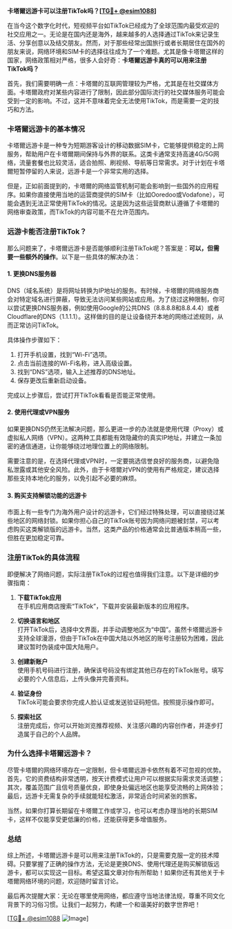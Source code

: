 **卡塔爾远游卡可以注册TikTok吗？[[TG💪+ @esim1088](https://t.me/s/esim1088)]**

在当今这个数字化时代，短视频平台如TikTok已经成为了全球范围内最受欢迎的社交应用之一。无论是在国内还是海外，越来越多的人选择通过TikTok来记录生活、分享创意以及结交朋友。然而，对于那些经常出国旅行或者长期居住在国外的朋友来说，网络环境和SIM卡的选择往往成为了一个难题。尤其是像卡塔爾这样的国家，网络政策相对严格，很多人会好奇：**卡塔爾远游卡真的可以用来注册TikTok吗？**

首先，我们需要明确一点：卡塔爾的互联网管理较为严格，尤其是在社交媒体方面。卡塔爾政府对某些内容进行了限制，因此部分国际流行的社交媒体服务可能会受到一定的影响。不过，这并不意味着完全无法使用TikTok，而是需要一定的技巧和方法。

### **卡塔爾远游卡的基本情况**

卡塔爾远游卡是一种专为短期游客设计的移动数据SIM卡，它能够提供稳定的上网服务，帮助用户在卡塔爾期间保持与外界的联系。这类卡通常支持高速4G/5G网络，流量套餐也比较灵活，适合拍照、刷视频、导航等日常需求。对于计划在卡塔爾短暂停留的人来说，远游卡是一个非常实用的选择。

但是，正如前面提到的，卡塔爾的网络监管机制可能会影响到一些国外的应用程序。如果你直接使用当地的运营商提供的SIM卡（比如Ooredoo或Vodafone），可能会遇到无法正常使用TikTok的情况。这是因为这些运营商默认遵循了卡塔爾的网络审查政策，而TikTok的内容可能不在允许范围内。

### **远游卡能否注册TikTok？**

那么问题来了，卡塔爾远游卡是否能够顺利注册TikTok呢？答案是：**可以，但需要一些额外的操作**。以下是一些具体的解决办法：

#### **1. 更换DNS服务器**
DNS（域名系统）是将网址转换为IP地址的服务。有时候，卡塔爾的网络服务商会对特定域名进行屏蔽，导致无法访问某些网站或应用。为了绕过这种限制，你可以尝试更换DNS服务器，例如使用Google的公共DNS（8.8.8.8和8.8.4.4）或者Cloudflare的DNS（1.1.1.1）。这样做的目的是让设备绕开本地的网络过滤规则，从而正常访问TikTok。

具体操作步骤如下：
1. 打开手机设置，找到“Wi-Fi”选项。
2. 点击当前连接的Wi-Fi名称，进入高级设置。
3. 找到“DNS”选项，输入上述推荐的DNS地址。
4. 保存更改后重新启动设备。

完成以上步骤后，尝试打开TikTok看看是否能正常使用。

#### **2. 使用代理或VPN服务**
如果更换DNS仍然无法解决问题，那么更进一步的办法就是使用代理（Proxy）或虚拟私人网络（VPN）。这两种工具都能有效隐藏你的真实IP地址，并建立一条加密的通信通道，让你能够绕过地理位置上的网络限制。

需要注意的是，在选择代理或VPN时，一定要挑选信誉良好的服务商，以避免隐私泄露或其他安全风险。此外，由于卡塔爾对VPN的使用有严格规定，建议选择那些支持本地化的服务，以免引起不必要的麻烦。

#### **3. 购买支持解锁功能的远游卡**
市面上有一些专门为海外用户设计的远游卡，它们经过特殊处理，可以直接绕过某些地区的网络封锁。如果你担心自己的TikTok账号因为网络问题被封禁，可以考虑购买这类解锁版的远游卡。当然，这类产品的价格通常会比普通版本稍高一些，但胜在更加稳定可靠。

### **注册TikTok的具体流程**

即便解决了网络问题，实际注册TikTok的过程也值得我们注意。以下是详细的步骤指南：

1. **下载TikTok应用**  
   在手机应用商店搜索“TikTok”，下载并安装最新版本的应用程序。

2. **切换语言和地区**  
   打开TikTok后，选择中文界面，并手动调整地区为“中国”。虽然卡塔爾远游卡支持全球漫游，但由于TikTok在中国大陆以外地区的账号注册较为困难，因此建议暂时伪装成中国大陆用户。

3. **创建新账户**  
   使用手机号码进行注册，确保该号码没有绑定其他已存在的TikTok账号。填写必要的个人信息后，上传头像并完善资料。

4. **验证身份**  
   TikTok可能会要求你完成人脸认证或发送验证码短信。按照提示操作即可。

5. **探索社区**  
   注册完成后，你可以开始浏览推荐视频、关注感兴趣的内容创作者，并逐步打造属于自己的个人品牌。

### **为什么选择卡塔爾远游卡？**

尽管卡塔爾的网络环境存在一定限制，但卡塔爾远游卡依然有着不可忽视的优势。首先，它的资费结构非常透明，按天计费模式让用户可以根据实际需求灵活调整；其次，覆盖范围广且信号质量优良，即使身处偏远地区也能享受流畅的上网体验；最后，远游卡无需复杂的手续就能轻松激活，非常适合时间紧张的旅客。

当然，如果你打算长期留在卡塔爾工作或学习，也可以考虑办理当地的长期SIM卡，这样不仅能享受更低廉的价格，还能获得更多增值服务。

### **总结**

综上所述，卡塔爾远游卡是可以用来注册TikTok的，只是需要克服一定的技术障碍。只要掌握了正确的操作方法，无论是更换DNS、使用代理还是购买解锁版远游卡，都可以实现这一目标。希望这篇文章对你有所帮助！如果你还有其他关于卡塔爾网络环境的问题，欢迎随时留言讨论。

最后再次提醒大家：无论在哪里使用网络，都应遵守当地法律法规，尊重不同文化背景下的习俗习惯。让我们一起努力，构建一个和谐美好的数字世界吧！

[[TG💪+ @esim1088](https://t.me/s/esim1088) ![Image](https://i.postimg.cc/4NQfJmqS/Snipaste-2025-05-13-00-14-12.png)]